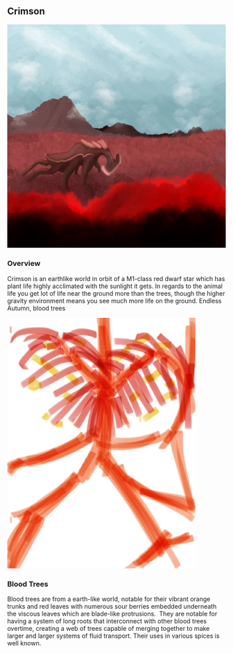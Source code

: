 ## Crimson

![Red Plains](/Stellar_Abyss_Setting_Bible/Photo_Directory/CrimsonImage.png "Red World")

### Overview

Crimson is an earthlike world in orbit of a M1-class red dwarf star which has plant life highly acclimated with the sunlight it gets.  In regards to the animal life you get  lot of life near the ground more than the trees, though the higher gravity environment means you see much more life on the ground.
Endless Autumn, blood trees

![Red World](/Stellar_Abyss_Setting_Bible/Photo_Directory/Crimson.png "Red World")

### Blood Trees

Blood trees are from a earth-like world, notable for their vibrant orange trunks and red leaves with numerous sour berries embedded underneath the viscous leaves which are blade-like protrusions.  They are notable for having a system of long roots that interconnect with other blood trees overtime, creating a web of trees capable of merging together to make larger and larger systems of fluid transport.  Their uses in various spices is well known.

